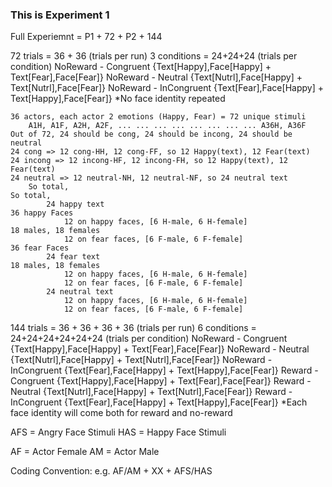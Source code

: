 ### This is Experiment 1

Full Experiemnt = P1 + 72 + P2 + 144

72 trials = 36 + 36  (trials per run)
	3 conditions = 24+24+24  (trials per condition)
		NoReward - Congruent    {Text[Happy],Face[Happy]  +  Text[Fear],Face[Fear]}
		NoReward - Neutral      {Text[Nutrl],Face[Happy]  +  Text[Nutrl],Face[Fear]}
		NoReward - InCongruent  {Text[Fear],Face[Happy]  +  Text[Happy],Face[Fear]}
	*No face identity repeated

	36 actors, each actor 2 emotions (Happy, Fear) = 72 unique stimuli
		A1H, A1F, A2H, A2F, ... ... ... ... ... ... ... ... A36H, A36F
	Out of 72, 24 should be cong, 24 should be incong, 24 should be neutral
	24 cong => 12 cong-HH, 12 cong-FF, so 12 Happy(text), 12 Fear(text)
	24 incong => 12 incong-HF, 12 incong-FH, so 12 Happy(text), 12 Fear(text)
	24 neutral => 12 neutral-NH, 12 neutral-NF, so 24 neutral text
		So total,															So total,
			24 happy text 														36 happy Faces
				12 on happy faces, [6 H-male, 6 H-female]							18 males, 18 females
				12 on fear faces, [6 F-male, 6 F-female]						36 fear Faces
			24 fear text 															18 males, 18 females	
				12 on happy faces, [6 H-male, 6 H-female]
				12 on fear faces, [6 F-male, 6 F-female]
			24 neutral text
				12 on happy faces, [6 H-male, 6 H-female]
				12 on fear faces, [6 F-male, 6 F-female]


144 trials = 36 + 36 + 36 + 36  (trials per run)
	6 conditions = 24+24+24+24+24+24  (trials per condition)
		NoReward - Congruent    {Text[Happy],Face[Happy]  +  Text[Fear],Face[Fear]}
		NoReward - Neutral      {Text[Nutrl],Face[Happy]  +  Text[Nutrl],Face[Fear]}
		NoReward - InCongruent  {Text[Fear],Face[Happy]  +  Text[Happy],Face[Fear]}
		  Reward - Congruent    {Text[Happy],Face[Happy]  +  Text[Fear],Face[Fear]}
		  Reward - Neutral      {Text[Nutrl],Face[Happy]  +  Text[Nutrl],Face[Fear]}
		  Reward - InCongruent  {Text[Fear],Face[Happy]  +  Text[Happy],Face[Fear]}
	*Each face identity will come both for reward and no-reward


AFS = Angry Face Stimuli
HAS = Happy Face Stimuli

AF = Actor Female
AM = Actor Male

Coding Convention:
e.g. AF/AM + XX + AFS/HAS
